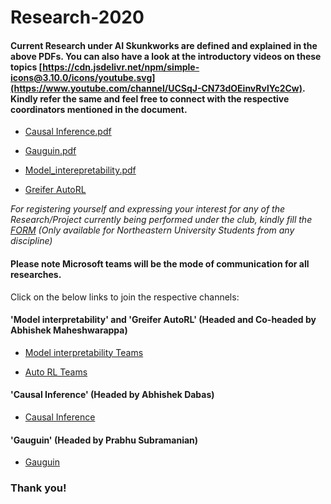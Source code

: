 # Research-2020
#### Current Research under AI Skunkworks are defined and explained in the above PDFs. You can also have a look at the introductory videos on these topics [https://cdn.jsdelivr.net/npm/simple-icons@3.10.0/icons/youtube.svg](https://www.youtube.com/channel/UCSqJ-CN73dOEinvRvlYc2Cw). Kindly refer the same and feel free to connect with the respective coordinators mentioned in the document.


- [Causal Inference.pdf](https://github.com/neuaiskunkworks/Research-2020/blob/master/Causal%20Inference.pdf)

- [Gauguin.pdf](https://github.com/neuaiskunkworks/Research-2020/blob/master/Gauguin.pdf)

- [Model_interepretability.pdf](https://github.com/neuaiskunkworks/Research-2020/blob/master/Model_interepretability.pdf)

- [Greifer AutoRL](https://github.com/neuaiskunkworks/Research-2020/blob/master/Greifer%20AutoRL.pdf)


 <i>For registering yourself and expressing your interest for any of the Research/Project currently being performed under the club, kindly fill the [FORM](https://forms.office.com/Pages/ResponsePage.aspx?id=gcLuqKOqrk2sm5o5i5IV52PXxpsXCd9MoG8dFRYB16pUNkVMNElFU0k2UFdTOVZWR0NRUFdGQkM0TC4u) (Only available for Northeastern University Students from any discipline)</i>

#### Please note Microsoft teams will be the mode of communication for all researches. 
Click on the below links to join the respective channels:

#### 'Model interpretability' and 'Greifer AutoRL' (Headed and Co-headed by Abhishek Maheshwarappa) 

- [Model interpretability Teams](https://teams.microsoft.com/l/channel/19%3a37e239adcac340f7997a8f85cf973742%40thread.tacv2/Model_Interpretability?groupId=a3f4c2cc-bf92-475f-80b4-dd4c27aa5cd1&tenantId=a8eec281-aaa3-4dae-ac9b-9a398b9215e7) 


- [Auto RL Teams](https://teams.microsoft.com/l/channel/19%3af1f41493b7dd4d7fa1dc4f809d9b5604%40thread.tacv2/Auto-Reinforcement-Learning?groupId=a3f4c2cc-bf92-475f-80b4-dd4c27aa5cd1&tenantId=a8eec281-aaa3-4dae-ac9b-9a398b9215e7)


#### 'Causal Inference' (Headed by Abhishek Dabas)

- [Causal Inference](https://teams.microsoft.com/l/team/19%3a9063a758b4774908b7bb74a0514818df%40thread.tacv2/conversations?groupId=a3f4c2cc-bf92-475f-80b4-dd4c27aa5cd1&tenantId=a8eec281-aaa3-4dae-ac9b-9a398b9215e7)

#### 'Gauguin' (Headed by Prabhu Subramanian)

- [Gauguin](https://teams.microsoft.com/l/channel/19%3a35bc6c53aeb04c579ff572974e86be9d%40thread.tacv2/Gauguin%2520AutoViz?groupId=a3f4c2cc-bf92-475f-80b4-dd4c27aa5cd1&tenantId=a8eec281-aaa3-4dae-ac9b-9a398b9215e7)


### Thank you!
